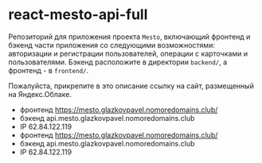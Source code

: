 # react-mesto-api-full
Репозиторий для приложения проекта `Mesto`, включающий фронтенд и бэкенд части приложения со следующими возможностями: авторизации и регистрации пользователей, операции с карточками и пользователями. Бэкенд расположите в директории `backend/`, а фронтенд - в `frontend/`. 
  
Пожалуйста, прикрепите в это описание ссылку на сайт, размещенный на Яндекс.Облаке.
* фронтенд https://mesto.glazkovpavel.nomoredomains.club/
* бэкенд api.mesto.glazkovpavel.nomoredomains.club
* IP 62.84.122.119
* фронтенд https://mesto.glazkovpavel.nomoredomains.club/
* бэкенд api.mesto.glazkovpavel.nomoredomains.club
* IP 62.84.122.119
